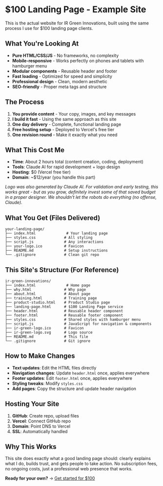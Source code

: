 # $100 Landing Page - Example Site

This is the actual website for IR Green Innovations, built using the same process I use for $100 landing page clients.

## What You're Looking At

- **Pure HTML/CSS/JS** - No frameworks, no complexity
- **Mobile-responsive** - Works perfectly on phones and tablets with hamburger menu
- **Modular components** - Reusable header and footer
- **Fast loading** - Optimized for speed and simplicity
- **Professional design** - Clean, modern aesthetic
- **SEO-friendly** - Proper meta tags and structure

## The Process

1. **You provide content** - Your copy, images, and key messages
2. **I build it fast** - Using the same approach as this site
3. **One day delivery** - Complete, functional landing page
4. **Free hosting setup** - Deployed to Vercel's free tier
5. **One revision round** - Make it exactly what you need

## What This Cost Me

- **Time**: About 2 hours total (content creation, coding, deployment)
- **Tools**: Claude AI for rapid development + logo design
- **Hosting**: $0 (Vercel free tier)
- **Domain**: ~$12/year (you handle this part)

*Logo was also generated by Claude AI. For validation and early testing, this works great - but as you grow, definitely invest some of that saved budget in a proper designer. We shouldn't let the robots do everything (no offense, Claude).*

## What You Get (Files Delivered)

```
your-landing-page/
├── index.html              # Your landing page
├── styles.css             # All styling
├── script.js              # Any interactions
├── your-logo.ico          # Favicon
├── README.md              # Setup instructions
└── .gitignore             # Clean git repo
```

## This Site's Structure (For Reference)

```
ir-green-innovations/
├── index.html              # Home page
├── why.html               # Why page  
├── about.html             # About page
├── training.html          # Training page
├── product-studio.html    # Product Studio page
├── landing-page.html      # $100 Landing Page service
├── header.html            # Reusable header component
├── footer.html            # Reusable footer component
├── styles.css             # Shared styles with hamburger menu
├── script.js              # JavaScript for navigation & components
├── ir-green-logo.ico      # Favicon
├── ir-green-logo.svg      # Logo source
├── README.md              # This file
└── .gitignore             # Git ignore
```

## How to Make Changes

- **Text updates**: Edit the HTML files directly
- **Navigation changes**: Update `header.html` once, applies everywhere
- **Footer updates**: Edit `footer.html` once, applies everywhere
- **Styling tweaks**: Modify `styles.css`
- **Add pages**: Copy the structure and update header navigation

## Hosting Your Site

1. **GitHub**: Create repo, upload files
2. **Vercel**: Connect GitHub repo
3. **Domain**: Point DNS to Vercel
4. **SSL**: Automatically handled

## Why This Works

This site does exactly what a good landing page should: clearly explains what I do, builds trust, and gets people to take action. No subscription fees, no ongoing costs, just a professional web presence that works.

**Ready for your own?** → [Get started for $100](mailto:admin@irsyadramthan.com)